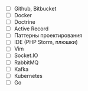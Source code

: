* [ ] Github, Bitbucket
* [ ] Docker
* [ ] Doctrine
* [ ] Active Record
* [ ] Паттерны проектирования
* [ ] IDE (PHP Storm, плюшки)
* [ ] Vim
* [ ] Socket.IO
* [ ] RabbitMQ
* [ ] Kafka
* [ ] Kubernetes
* [ ] Go
